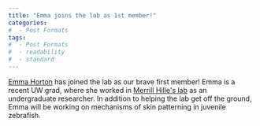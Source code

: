 ```yaml
---
title: "Emma joins the lab as 1st member!"
categories:
#  - Post Formats
tags:
#  - Post Formats
#  - readability
#  - standard
---
```

[Emma Horton](http://jraslab.org/people/#emma-horton--research-technologist) has joined the lab as our brave first member! Emma is a recent UW grad, where she worked in [Merrill Hille's lab](https://www.biology.washington.edu/people/profile/merrill-b-hille) as an undergraduate researcher. In addition to helping the lab get off the ground, Emma will be working on mechanisms of skin patterning in juvenile zebrafish. 
